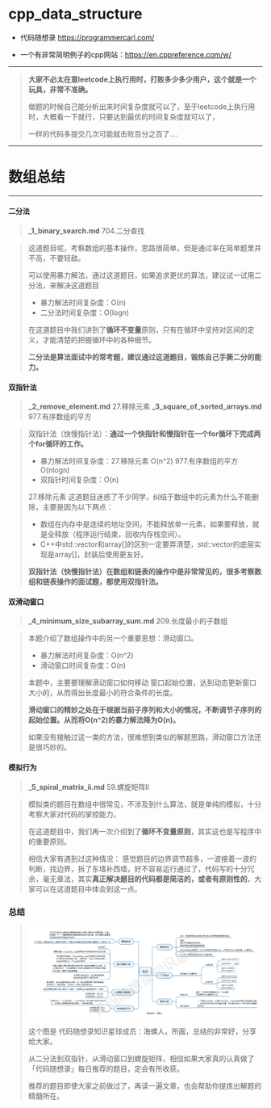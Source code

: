 # cpp_data_structure 

* 代码随想录 https://programmercarl.com/

* 一个有非常简明例子的cpp网站：https://en.cppreference.com/w/

--------------------------------------------------------------------------------
> **大家不必太在意leetcode上执行用时，打败多少多少用户，这个就是一个玩具，非常不准确。**
> 
> 做题的时候自己能分析出来时间复杂度就可以了，至于leetcode上执行用时，大概看一下就行，只要达到最优的时间复杂度就可以了，
> 
> 一样的代码多提交几次可能就击败百分之百了....
--------------------------------------------------------------------------------

# 数组总结

--------------------------------------------------------------------------------


#### 二分法 
>  **_1_binary_search.md**  704.二分查找

> 这道题目呢，考察数组的基本操作，思路很简单，但是通过率在简单题里并不高，不要轻敌。
> 
> 可以使用暴力解法，通过这道题目，如果追求更优的算法，建议试一试用二分法，来解决这道题目
> * 暴力解法时间复杂度：O(n)
> * 二分法时间复杂度：O(logn)
> 
> 在这道题目中我们讲到了**循环不变量**原则，只有在循环中坚持对区间的定义，才能清楚的把握循环中的各种细节。
> 
> **二分法是算法面试中的常考题，建议通过这道题目，锻炼自己手撕二分的能力。**
> 
>

#### 双指针法 
> **_2_remove_element.md**               27.移除元素
> **_3_square_of_sorted_arrays.md**      977.有序数组的平方

> 双指针法（快慢指针法）：**通过一个快指针和慢指针在一个for循环下完成两个for循环的工作。**
> 
> * 暴力解法时间复杂度：27.移除元素 O(n^2)  977.有序数组的平方 O(nlogn) 
> * 双指针时间复杂度：O(n)
> 
> 27.移除元素 这道题目迷惑了不少同学，纠结于数组中的元素为什么不能删除，主要是因为以下两点：
> * 数组在内存中是连续的地址空间，不能释放单一元素，如果要释放，就是全释放（程序运行结束，回收内存栈空间）。
> * C++中std::vector和array[]的区别一定要弄清楚，std::vector的底层实现是array[]，封装后使用更友好。
> 
> **双指针法（快慢指针法）在数组和链表的操作中是非常常见的，很多考察数组和链表操作的面试题，都使用双指针法。**
>
> 

#### 双滑动窗口
> **_4_minimum_size_subarray_sum.md**     209.长度最小的子数组

> 本题介绍了数组操作中的另一个重要思想：滑动窗口。
> * 暴力解法时间复杂度：O(n^2)
> * 滑动窗口时间复杂度：O(n)
> 
> 本题中，主要要理解滑动窗口如何移动 窗口起始位置，达到动态更新窗口大小的，从而得出长度最小的符合条件的长度。
> 
> **滑动窗口的精妙之处在于根据当前子序列和大小的情况，不断调节子序列的起始位置。从而将O(n^2)的暴力解法降为O(n)。**
> 
> 如果没有接触过这一类的方法，很难想到类似的解题思路，滑动窗口方法还是很巧妙的。
>

#### 模拟行为
> **_5_spiral_matrix_ii.md**   59.螺旋矩阵II

> 模拟类的题目在数组中很常见，不涉及到什么算法，就是单纯的模拟，十分考察大家对代码的掌控能力。
> 
> 在这道题目中，我们再一次介绍到了**循环不变量原则**，其实这也是写程序中的重要原则。
> 
> 相信大家有遇到过这种情况： 感觉题目的边界调节超多，一波接着一波的判断，找边界，拆了东墙补西墙，好不容易运行通过了，代码写的十分冗余，毫无章法，其实**真正解决题目的代码都是简洁的，或者有原则性的**，大家可以在这道题目中体会到这一点。
> 
> 

### 总结
> 
> <div align=center>
> <img src="./images/summary.png" style="zoom:100%;"/>
> </div>
> 
> 这个图是 代码随想录知识星球成员：海螺人，所画，总结的非常好，分享给大家。
> 
> 从二分法到双指针，从滑动窗口到螺旋矩阵，相信如果大家真的认真做了「代码随想录」每日推荐的题目，定会有所收获。
> 
> 推荐的题目即使大家之前做过了，再读一遍文章，也会帮助你提炼出解题的精髓所在。
> 
